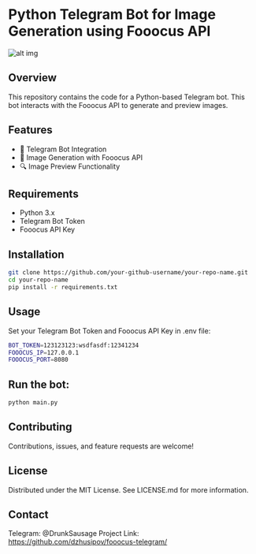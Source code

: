 # Python Telegram Bot for Image Generation using Fooocus API
![alt img](https://raw.githubusercontent.com/dzhusipov/fooocus-telegram/master/img/LogoFooocusTelegrambot.png)
## Overview
This repository contains the code for a Python-based Telegram bot. This bot interacts with the Fooocus API to generate and preview images.

## Features
- 🤖 Telegram Bot Integration
- 🎨 Image Generation with Fooocus API
- 🔍 Image Preview Functionality

## Requirements
- Python 3.x
- Telegram Bot Token
- Fooocus API Key

## Installation
```bash
git clone https://github.com/your-github-username/your-repo-name.git
cd your-repo-name
pip install -r requirements.txt
```

## Usage
Set your Telegram Bot Token and Fooocus API Key in .env file:  
```bash
BOT_TOKEN=123123123:wsdfasdf:12341234
FOOOCUS_IP=127.0.0.1
FOOOCUS_PORT=8080
```

## Run the bot:
```bash
python main.py
```

## Contributing
Contributions, issues, and feature requests are welcome!  

## License
Distributed under the MIT License. See LICENSE.md for more information.  

## Contact
Telegram: @DrunkSausage 
Project Link: https://github.com/dzhusipov/fooocus-telegram/
